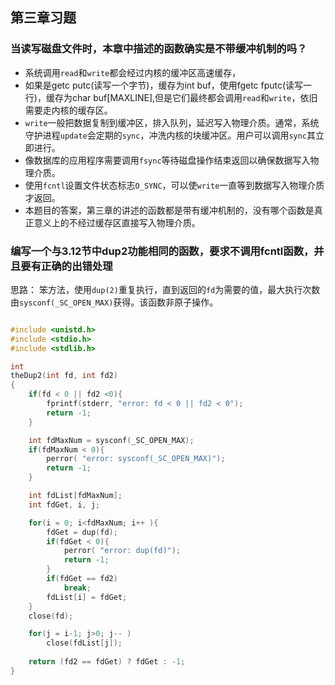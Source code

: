 ## 第三章习题

### 当读写磁盘文件时，本章中描述的函数确实是不带缓冲机制的吗？

- 系统调用`read`和`write`都会经过内核的缓冲区高速缓存，
- 如果是getc putc(读写一个字节)，缓存为int buf，使用fgetc fputc(读写一行)，缓存为char buf[MAXLINE],但是它们最终都会调用`read`和`write`，依旧需要走内核的缓存区。
- `write`一般把数据复制到缓冲区，排入队列，延迟写入物理介质。通常，系统守护进程`update`会定期的`sync`，冲洗内核的块缓冲区。用户可以调用`sync`其立即进行。
- 像数据库的应用程序需要调用`fsync`等待磁盘操作结束返回以确保数据写入物理介质。
- 使用`fcntl`设置文件状态标志`O_SYNC`，可以使`write`一直等到数据写入物理介质才返回。
- 本题目的答案，第三章的讲述的函数都是带有缓冲机制的，没有哪个函数是真正意义上的不经过缓存区直接写入物理介质。

### 编写一个与3.12节中dup2功能相同的函数，要求不调用fcntl函数，并且要有正确的出错处理

思路： 笨方法，使用`dup(2)`重复执行，直到返回的`fd`为需要的值，最大执行次数由`sysconf(_SC_OPEN_MAX)`获得。该函数非原子操作。

```c

#include <unistd.h>
#include <stdio.h>
#include <stdlib.h>

int 
theDup2(int fd, int fd2)
{
    if(fd < 0 || fd2 <0){
        fprintf(stderr, "error: fd < 0 || fd2 < 0");
        return -1;
    }

    int fdMaxNum = sysconf(_SC_OPEN_MAX);
    if(fdMaxNum < 0){
        perror( "error: sysconf(_SC_OPEN_MAX)");
        return -1;
    }

    int fdList[fdMaxNum];
    int fdGet, i, j;

    for(i = 0; i<fdMaxNum; i++ ){
        fdGet = dup(fd);
        if(fdGet < 0){
            perror( "error: dup(fd)");
            return -1;
        }
        if(fdGet == fd2)
            break;
        fdList[i] = fdGet;
    }
    close(fd);

    for(j = i-1; j>0; j-- )
        close(fdList[j]);
    
    return (fd2 == fdGet) ? fdGet : -1;
}

```